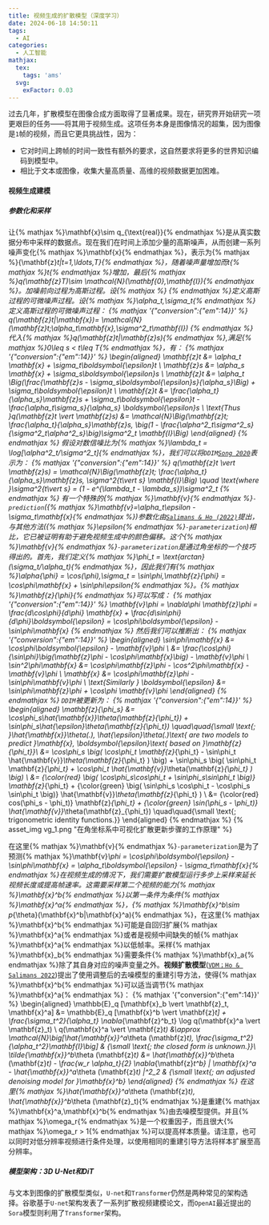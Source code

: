 ```yaml
---
title: 视频生成的扩散模型（深度学习）
date: 2024-06-18 14:50:11
tags:
  - AI
categories:
  - 人工智能
mathjax:
  tex:
    tags: 'ams'
  svg:
    exFactor: 0.03
---
```


过去几年，扩散模型在图像合成方面取得了显著成果。现在，研究界开始研究一项更艰巨的任务——将其用于视频生成。这项任务本身是图像情况的超集，因为图像是`1`帧的视频，而且它更具挑战性，因为：
- 它对时间上跨帧的时间一致性有额外的要求，这自然要求将更多的世界知识编码到模型中。
- 相比于文本或图像，收集大量高质量、高维的视频数据更加困难。
<!-- more -->

#### 视频生成建模

##### 参数化和采样

让{% mathjax %}\mathbf{x}\sim q_{\text{real}}{% endmathjax %}是从真实数据分布中采样的数据点。现在我们在时间上添加少量的高斯噪声，从而创建一系列噪声变化{% mathjax %}\mathbf{x}{% endmathjax %}，表示为{% mathjax %}\{\mathbf{z}_t|t=1,\ldots,T\}{% endmathjax %}，随着噪声量增加而t{% mathjax %}t{% endmathjax %}增加，最后{% mathjax %}q(\mathbf{z}_T)\sim \mathcal{N}(\mathbf{0},\mathbf{I}){% endmathjax %}。加噪前向过程为高斯过程。设{% mathjax %} {% endmathjax %}定义高斯过程的可微噪声过程。设{% mathjax %}\alpha_t,\sigma_t{% endmathjax %}定义高斯过程的可微噪声过程：
{% mathjax '{"conversion":{"em":14}}' %}
q(\mathbf{z}_t|\mathbf{x})= \mathcal{N}(\mathbf{z}_t;\alpha_t\mathbf{x},\sigma^2_t\mathbf{I})
{% endmathjax %}
代入{% mathjax %}q(\mathbf{z}_t|\mathbf{z}_s){% endmathjax %},满足{% mathjax %}0\leq s < t\leq T{% endmathjax %}，有：
{% mathjax '{"conversion":{"em":14}}' %}
\begin{aligned}
\mathbf{z}_t &= \alpha_t \mathbf{x} + \sigma_t\boldsymbol{\epsilon}_t \\
\mathbf{z}_s &= \alpha_s \mathbf{x} + \sigma_s\boldsymbol{\epsilon}_s \\
\mathbf{z}_t &= \alpha_t \Big(\frac{\mathbf{z}_s - \sigma_s\boldsymbol{\epsilon}_s}{\alpha_s}\Big) + \sigma_t\boldsymbol{\epsilon}_t \\
\mathbf{z}_t &= \frac{\alpha_t}{\alpha_s}\mathbf{z}_s + \sigma_t\boldsymbol{\epsilon}_t - \frac{\alpha_t\sigma_s}{\alpha_s} \boldsymbol{\epsilon}_s \\
\text{Thus }q(\mathbf{z}_t \vert \mathbf{z}_s) &= \mathcal{N}\Big(\mathbf{z}_t; \frac{\alpha_t}{\alpha_s}\mathbf{z}_s, \big(1 - \frac{\alpha^2_t\sigma^2_s}{\sigma^2_t\alpha^2_s}\big)\sigma^2_t \mathbf{I}\Big)
\end{aligned}
{% endmathjax %}
假设对数信噪比为{% mathjax %}\lambda_t = \log[\alpha^2_t/\sigma^2_t]{% endmathjax %}，我们可以将`DDIM`[`Song 2020`](https://arxiv.org/abs/2010.02502)表示为：
{% mathjax '{"conversion":{"em":14}}' %}
q(\mathbf{z}_t \vert \mathbf{z}_s) = \mathcal{N}\Big(\mathbf{z}_t; \frac{\alpha_t}{\alpha_s}\mathbf{z}_s, \sigma^2_{t\vert s} \mathbf{I}\Big) \quad
\text{where }\sigma^2_{t\vert s} = (1 - e^{\lambda_t - \lambda_s})\sigma^2_t
{% endmathjax %}
有一个特殊的{% mathjax %}\mathbf{v}{% endmathjax %}`-prediction`({% mathjax %}\mathbf{v}=\alpha_t\epsilon - \sigma_t\mathbf{x}{% endmathjax %})参数化由[`Salimans & Ho (2022)`](https://arxiv.org/abs/2202.00512)提出，与其他方法({% mathjax %}\epsilon{% endmathjax %}`-parameterization`)相比，它已被证明有助于避免视频生成中的颜色偏移。这个{% mathjax %}\mathbf{v}{% endmathjax %}`-parameterization`是通过角坐标的一个技巧得出的。首先，我们定义{% mathjax %}\phi_t = \text{arctan}(\sigma_t/\alpha_t){% endmathjax %}，因此我们有{% mathjax %}\alpha_{\phi} = \cos(\phi),\sigma_t = \sin\phi,\mathbf{z}_{\phi} = \cos\phi\mathbf{x} + \sin\phi\epsilon{% endmathjax %}。{% mathjax %}\mathbf{z}_{\phi}{% endmathjax %}可以写成：
{% mathjax '{"conversion":{"em":14}}' %}
\mathbf{v}_\phi = \nabla_\phi \mathbf{z}_\phi = \frac{d\cos\phi}{d\phi} \mathbf{x} + \frac{d\sin\phi}{d\phi}\boldsymbol{\epsilon} = \cos\phi\boldsymbol{\epsilon} -\sin\phi\mathbf{x}
{% endmathjax %}
然后我们可以推断出：
{% mathjax '{"conversion":{"em":14}}' %}
\begin{aligned}
\sin\phi\mathbf{x} 
&= \cos\phi\boldsymbol{\epsilon}  - \mathbf{v}_\phi \\
&= \frac{\cos\phi}{\sin\phi}\big(\mathbf{z}_\phi - \cos\phi\mathbf{x}\big) - \mathbf{v}_\phi \\
\sin^2\phi\mathbf{x} 
&= \cos\phi\mathbf{z}_\phi - \cos^2\phi\mathbf{x} - \mathbf{v}_\phi \\
\mathbf{x} &= \cos\phi\mathbf{z}_\phi - \sin\phi\mathbf{v}_\phi \\
\text{Similarly }
\boldsymbol{\epsilon} &= \sin\phi\mathbf{z}_\phi + \cos\phi \mathbf{v}_\phi
\end{aligned}
{% endmathjax %}
`DDIM`被更新为：
{% mathjax '{"conversion":{"em":14}}' %}
\begin{aligned}
\mathbf{z}_{\phi_s} 
&= \cos\phi_s\hat{\mathbf{x}}_\theta(\mathbf{z}_{\phi_t}) + \sin\phi_s\hat{\epsilon}_\theta(\mathbf{z}_{\phi_t}) \quad\quad{\small \text{; }\hat{\mathbf{x}}_\theta(.), \hat{\epsilon}_\theta(.)\text{ are two models to predict }\mathbf{x}, \boldsymbol{\epsilon}\text{ based on }\mathbf{z}_{\phi_t}}\\
&= \cos\phi_s \big( \cos\phi_t \mathbf{z}_{\phi_t} - \sin\phi_t \hat{\mathbf{v}}_\theta(\mathbf{z}_{\phi_t} ) \big) +
\sin\phi_s \big( \sin\phi_t \mathbf{z}_{\phi_t} + \cos\phi_t \hat{\mathbf{v}}_\theta(\mathbf{z}_{\phi_t} ) \big) \\
&= {\color{red} \big( \cos\phi_s\cos\phi_t + \sin\phi_s\sin\phi_t \big)} \mathbf{z}_{\phi_t} + 
{\color{green} \big( \sin\phi_s \cos\phi_t - \cos\phi_s \sin\phi_t \big)} \hat{\mathbf{v}}_\theta(\mathbf{z}_{\phi_t} ) \\
&= {\color{red} cos(\phi_s - \phi_t)} \mathbf{z}_{\phi_t} +
{\color{green} \sin(\phi_s - \phi_t)} \hat{\mathbf{v}}_\theta(\mathbf{z}_{\phi_t}) \quad\quad{\small \text{; trigonometric identity functions.}}
\end{aligned}
{% endmathjax %}
{% asset_img vg_1.png "在角坐标系中可视化扩散更新步骤的工作原理" %}

在这里{% mathjax %}\mathbf{v}{% endmathjax %}`-parameterization`是为了预测{% mathjax %}\mathbf{v}_\phi = \cos\phi\boldsymbol{\epsilon} -\sin\phi\mathbf{x} = \alpha_t\boldsymbol{\epsilon} - \sigma_t\mathbf{x}{% endmathjax %}在视频生成的情况下，我们需要扩散模型运行多步上采样来延长视频长度或提高帧速率。这需要采样第二个视频的能力{% mathjax %}\mathbf{x}^b{% endmathjax %}以第一条件为条件{% mathjax %}\mathbf{x}^a{% endmathjax %}，{% mathjax %}\mathbf{x}^b\sim p_{\theta}(\mathbf{x}^b|\mathbf{x}^a){% endmathjax %}，在这里{% mathjax %}\mathbf{x}^b{% endmathjax %}可能是自回归扩展{% mathjax %}\mathbf{x}^a{% endmathjax %}或者是视频中间缺失的帧{% mathjax %}\mathbf{x}^a{% endmathjax %}以低帧率。采样{% mathjax %}\mathbf{x}_b{% endmathjax %}需要条件{% mathjax %}\mathbf{x}_a{% endmathjax %}除了其自身对应的噪声变量之外。**视频扩散模型**([`VDM；Ho & Salimans 2022`](https://arxiv.org/abs/2204.03458))提出了使用调整后的去噪模型的重建引导方法，使得{% mathjax %}\mathbf{x}^b{% endmathjax %}可以适当调节{% mathjax %}\mathbf{x}^a{% endmathjax %}：
{% mathjax '{"conversion":{"em":14}}' %}
\begin{aligned}
\mathbb{E}_q [\mathbf{x}_b \vert \mathbf{z}_t, \mathbf{x}^a] &= \mathbb{E}_q [\mathbf{x}^b \vert \mathbf{z}_t] + \frac{\sigma_t^2}{\alpha_t} \nabla_{\mathbf{z}^b_t} \log q(\mathbf{x}^a \vert \mathbf{z}_t) \\
q(\mathbf{x}^a \vert \mathbf{z}_t) &\approx \mathcal{N}\big[\hat{\mathbf{x}}^a_\theta (\mathbf{z}_t), \frac{\sigma_t^2}{\alpha_t^2}\mathbf{I}\big] & {\small \text{; the closed form is unknown.}}\\
\tilde{\mathbf{x}}^b_\theta (\mathbf{z}_t) &= \hat{\mathbf{x}}^b_\theta (\mathbf{z}_t) - \frac{w_r \alpha_t}{2} \nabla_{\mathbf{z}_t^b} \| \mathbf{x}^a - \hat{\mathbf{x}}^a_\theta (\mathbf{z}_t) \|^2_2 & {\small \text{; an adjusted denoising model for }\mathbf{x}^b}
\end{aligned}
{% endmathjax %}
在这里{% mathjax %}\hat{\mathbf{x}}^a_\theta (\mathbf{z}_t), \hat{\mathbf{x}}^b_\theta (\mathbf{z}_t){% endmathjax %}是重建{% mathjax %}\mathbf{x}^a,\mathbf{x}^b{% endmathjax %}由去噪模型提供。并且{% mathjax %}\omega_r{% endmathjax %}是一个权重因子，而且很大{% mathjax %}\omega_r > 1{% endmathjax %}可以提高样本质量。请注意，也可以同时对低分辨率视频进行条件处理，以使用相同的重建引导方法将样本扩展至高分辨率。

##### 模型架构：3D U-Net和DiT

与文本到图像的扩散模型类似，`U-net`和`Transformer`仍然是两种常见的架构选择。谷歌基于`U-net`架构发表了一系列扩散视频建模论文，而`OpenAI`最近提出的`Sora`模型则利用了`Transformer`架构。
